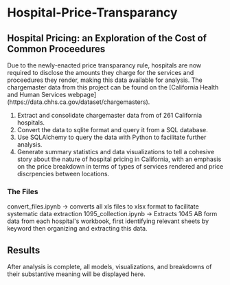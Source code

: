 # Hospital-Price-Transparancy

<h2>Hospital Pricing: an Exploration of the Cost of Common Proceedures</h2>
Due to the newly-enacted price transparancy rule, hospitals are now required to disclose the amounts they charge for the services and proceedures they render, making this data available for analysis. The chargemaster data from this project can be found on the [California Health and Human Services webpage] (https://data.chhs.ca.gov/dataset/chargemasters).

1. Extract and consolidate chargemaster data from of 261 California hospitals.
2. Convert the data to sqlite format and query it from a SQL database.
3. Use SQLAlchemy to query the data with Python to facilitate further analysis.
4. Generate summary statistics and data visualizations to tell a cohesive story about the nature of hospital pricing in California, with an emphasis on the price breakdown in terms of types of services rendered and price discrpencies between locations.
<p></p>
<h3>The Files</h3>

convert_files.ipynb -> converts all xls files to xlsx format to facilitate systematic data extraction
1095_collection.ipynb -> Extracts 1045 AB form data from each hospital's workbook, first identifying relevant sheets by keyword then organizing and extracting this data.

<p></p>
<h2>Results</h2>
After analysis is complete, all models, visualizations, and breakdowns of their substantive meaning will be displayed here.
